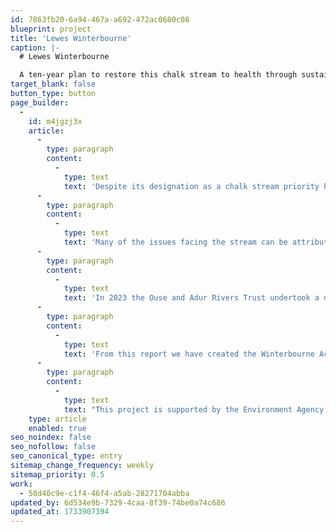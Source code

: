 ```yaml
---
id: 7863fb20-6a94-467a-a692-472ac0680c08
blueprint: project
title: 'Lewes Winterbourne'
caption: |-
  # Lewes Winterbourne 

  A ten-year plan to restore this chalk stream to health through sustainable, community-driven action.
target_blank: false
button_type: button
page_builder:
  -
    id: m4jgzj3x
    article:
      -
        type: paragraph
        content:
          -
            type: text
            text: 'Despite its designation as a chalk stream priority habitat, the Lewes Winterbourne watercourse has suffered progressive deterioration with extensive modifications of its channel. It is heavily uniform, and its course has historically been straightened, culverted, embanked and in sections over-deepened or otherwise disconnected from its floodplain and riparian margins. These historical modifications have been undertaken to reduce groundwater-related flood risk to the town of Lewes as well as for housing, development, road building and agriculture.'
      -
        type: paragraph
        content:
          -
            type: text
            text: 'Many of the issues facing the stream can be attributed to these modifications, alongside contemporary management practices that continue to degrade the natural processes that are typical in healthy chalk streams. The stream is impacted by road run-off, abstraction, siltation, over-shading, algal growth, the spread of invasive non-native species (INNS), agricultural runoff, and barriers to migratory fish which all exert a negative influence.'
      -
        type: paragraph
        content:
          -
            type: text
            text: 'In 2023 the Ouse and Adur Rivers Trust undertook a detailed study of the Winterbourne resulting in a detailed assessment of its current condition and the opportunities for its restoration, also drawing on existing resources and local knowledge.'
      -
        type: paragraph
        content:
          -
            type: text
            text: 'From this report we have created the Winterbourne Action Plan, some of the identified actions have begun and are quick wins for the local environment and community whilst some will take longer to achieve and the cooperation of multiple partners. We therefore believe that a ten-year focus on the restoration of the Lewes Winterbourne will enable sustainable, supported and effective action to be implemented for the long-term future of this waterbody.'
      -
        type: paragraph
        content:
          -
            type: text
            text: "This project is supported by the Environment Agency, Lewes District Council and Southern Water.\_"
    type: article
    enabled: true
seo_noindex: false
seo_nofollow: false
seo_canonical_type: entry
sitemap_change_frequency: weekly
sitemap_priority: 0.5
work:
  - 58d40c9e-c1f4-46f4-a5ab-28271704abba
updated_by: 6d534e9b-7329-4caa-8f39-74be0a74c686
updated_at: 1733907394
---
```


